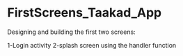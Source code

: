 # FirstScreens_Taakad_App

Designing and building the first two screens: 

1-Login activity 
2-splash screen using the handler function 
